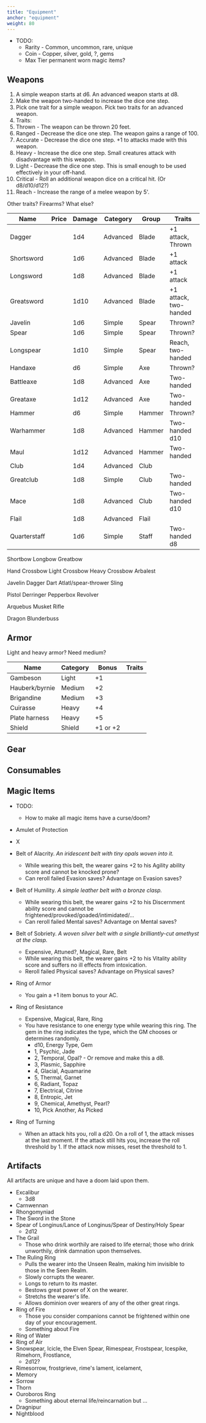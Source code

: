 ```yaml
---
title: "Equipment"
anchor: "equipment"
weight: 80
---
```


- TODO:
  - Rarity - Common, uncommon, rare, unique
  - Coin - Copper, silver, gold, ?, gems
  - Max Tier permanent worn magic items?

## Weapons

1. A simple weapon starts at d6. An advanced weapon starts at d8.
2. Make the weapon two-handed to increase the dice one step.
3. Pick one trait for a simple weapon. Pick two traits for an advanced weapon.
4. Traits:
  1. Thrown - The weapon can be thrown 20 feet.
  2. Ranged - Decrease the dice one step. The weapon gains a range of 100.
  3. Accurate - Decrease the dice one step. +1 to attacks made with this weapon.
  4. Heavy - Increase the dice one step. Small creatures attack with disadvantage with this weapon.
  5. Light - Decrease the dice one step. This is small enough to be used effectively in your off-hand.
  6. Critical - Roll an additional weapon dice on a critical hit. (Or d8/d10/d12?)
  7. Reach - Increase the range of a melee weapon by 5'.

Other traits? Firearms? What else?

| Name       | Price | Damage | Category | Group   | Traits |
|------------|-------|--------|----------|---------|--------|
| Dagger     |       | 1d4    | Advanced | Blade   | +1 attack, Thrown |
| Shortsword |       | 1d6    | Advanced | Blade   | +1 attack |
| Longsword  |       | 1d8    | Advanced | Blade   | +1 attack |
| Greatsword |       | 1d10   | Advanced | Blade   | +1 attack, two-handed |
| Javelin    |       | 1d6    | Simple   | Spear   | Thrown? |
| Spear      |       | 1d6    | Simple   | Spear   | Thrown? |
| Longspear  |       | 1d10   | Simple   | Spear   | Reach, two-handed |
| Handaxe    |       | d6     | Simple   | Axe     | Thrown? |
| Battleaxe  |       | 1d8    | Advanced | Axe     | Two-handed |
| Greataxe   |       | 1d12   | Advanced | Axe     | Two-handed |
| Hammer     |       | d6     | Simple   | Hammer  | Thrown? |
| Warhammer  |       | 1d8    | Advanced | Hammer  | Two-handed d10 |
| Maul       |       | 1d12   | Advanced | Hammer  | Two-handed |
| Club       |       | 1d4    | Advanced | Club    |         |
| Greatclub  |       | 1d8    | Simple   | Club    | Two-handed |
| Mace       |       | 1d8    | Advanced | Club    | Two-handed d10 |
| Flail      |       | 1d8    | Advanced | Flail   |  |
| Quarterstaff |     | 1d6    | Simple   | Staff   | Two-handed d8 |

Shortbow
Longbow
Greatbow

Hand Crossbow
Light Crossbow
Heavy Crossbow
Arbalest

Javelin
Dagger
Dart
Atlatl/spear-thrower
Sling

Pistol
Derringer
Pepperbox
Revolver

Arquebus
Musket
Rifle

Dragon
Blunderbuss

## Armor

Light and heavy armor? Need medium?

| Name           | Category | Bonus | Traits |
|----------------|----------|-------|--------|
| Gambeson       | Light    | +1    |        |
| Hauberk/byrnie | Medium   | +2    |        |
| Brigandine     | Medium   | +3    |        |
| Cuirasse       | Heavy    | +4    |        |
| Plate harness  | Heavy    | +5    |        |
| Shield         | Shield   | +1 or +2 |        |

## Gear

## Consumables

## Magic Items

- TODO:
  - How to make all magic items have a curse/doom?

- Amulet of Protection
- X

- Belt of Alacrity. *An iridescent belt with tiny opals woven into it.*
  - While wearing this belt, the wearer gains +2 to his Agility ability score and cannot be knocked prone?
  - Can reroll failed Evasion saves? Advantage on Evasion saves?
- Belt of Humility. *A simple leather belt with a bronze clasp.*
  - While wearing this belt, the wearer gains +2 to his Discernment ability score and cannot be frightened/provoked/goaded/intimidated/...
  - Can reroll failed Mental saves? Advantage on Mental saves?
- Belt of Sobriety. *A woven silver belt with a single brilliantly-cut amethyst at the clasp.*
  - Expensive, Attuned?, Magical, Rare, Belt
  - While wearing this belt, the wearer gains +2 to his Vitality ability score and suffers no ill effects from intoxication.
  - Reroll failed Physical saves? Advantage on Physical saves?
- Ring of Armor
  - You gain a +1 item bonus to your AC.
- Ring of Resistance
  - Expensive, Magical, Rare, Ring
  - You have resistance to one energy type while wearing this ring. The gem in the ring indicates the type, which the GM chooses or determines randomly.
    - d10, Energy Type, Gem
    - 1, Psychic, Jade
    - 2, Temporal, Opal? - Or remove and make this a d8.
    - 3, Plasmic, Sapphire
    - 4, Glacial, Aquamarine
    - 5, Thermal, Garnet
    - 6, Radiant, Topaz
    - 7, Electrical, Citrine
    - 8, Entropic, Jet
    - 9, Chemical, Amethyst, Pearl?
    - 10, Pick Another, As Picked
- Ring of Turning
  - When an attack hits you, roll a d20. On a roll of 1, the attack misses at the last moment. If the attack still hits you, increase the roll threshold by 1. If the attack now misses, reset the threshold to 1.

## Artifacts

All artifacts are unique and have a doom laid upon them.

- Excalibur
  - 3d8
- Carnwennan
- Rhongomyniad
- The Sword in the Stone
- Spear of Longinus/Lance of Longinus/Spear of Destiny/Holy Spear
  - 2d12
- The Grail
  - Those who drink worthily are raised to life eternal; those who drink unworthily, drink damnation upon themselves.
- The Ruling Ring
  - Pulls the wearer into the Unseen Realm, making him invisible to those in the Seen Realm.
  - Slowly corrupts the wearer.
  - Longs to return to its master.
  - Bestows great power of X on the wearer.
  - Stretchs the wearer's life.
  - Allows dominion over wearers of any of the other great rings.
- Ring of Fire
  - Those you consider companions cannot be frightened within one day of your encouragement.
  - Something about Fire
- Ring of Water
- Ring of Air
- Snowspear, Icicle, the Elven Spear, Rimespear, Frostspear, Icespike, Rimehorn, Frostlance,
  - 2d12?
- Rimesorrow, frostgrieve, rime's lament, icelament,
- Memory
- Sorrow
- Thorn
- Ouroboros Ring
  - Something about eternal life/reincarnation but ...
- Dragnipur
- Nightblood
